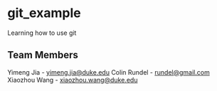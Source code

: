 # git_example
Learning how to use git

## Team Members
Yimeng Jia - yimeng.jia@duke.edu
Colin Rundel - rundel@gmail.com
Xiaozhou Wang - xiaozhou.wang@duke.edu
